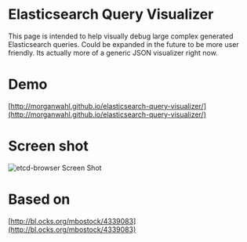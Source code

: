 # Elasticsearch Query Visualizer

This page is intended to help visually debug large complex generated Elasticsearch queries. Could be expanded in the future to be more user friendly. Its actually more of a generic JSON visualizer right now.

# Demo
[http://morganwahl.github.io/elasticsearch-query-visualizer/](http://morganwahl.github.io/elasticsearch-query-visualizer/)

# Screen shot
![etcd-browser Screen Shot](http://henszey.github.io/elasticsearch-query-visualizer/images/elasticsearch.png)

# Based on
[http://bl.ocks.org/mbostock/4339083](http://bl.ocks.org/mbostock/4339083)
